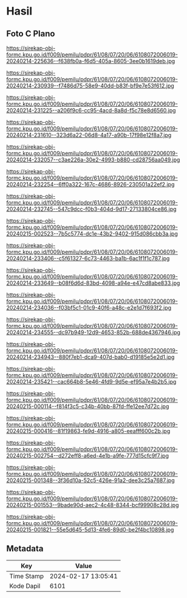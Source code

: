 # Hasil

## Foto C Plano

https://sirekap-obj-formc.kpu.go.id/f009/pemilu/pdpr/61/08/07/20/06/6108072006019-20240214-225636--f638fb0a-f6d5-405a-8605-3ee0b1619deb.jpg

https://sirekap-obj-formc.kpu.go.id/f009/pemilu/pdpr/61/08/07/20/06/6108072006019-20240214-230939--f7486d75-58e9-40dd-b83f-bf9e7e53f612.jpg

https://sirekap-obj-formc.kpu.go.id/f009/pemilu/pdpr/61/08/07/20/06/6108072006019-20240214-231225--a206f9c6-cc95-4acd-8a8d-f5c78e8d6560.jpg

https://sirekap-obj-formc.kpu.go.id/f009/pemilu/pdpr/61/08/07/20/06/6108072006019-20240214-231610--323d6a22-06d8-4a17-a90b-17f98e12f8a7.jpg

https://sirekap-obj-formc.kpu.go.id/f009/pemilu/pdpr/61/08/07/20/06/6108072006019-20240214-232057--c3ae226a-30e2-4993-b880-cd28756aa049.jpg

https://sirekap-obj-formc.kpu.go.id/f009/pemilu/pdpr/61/08/07/20/06/6108072006019-20240214-232254--6ff0a322-167c-4686-8926-230501a22ef2.jpg

https://sirekap-obj-formc.kpu.go.id/f009/pemilu/pdpr/61/08/07/20/06/6108072006019-20240214-232745--547c9dcc-f0b3-404d-9d17-27133804ce86.jpg

https://sirekap-obj-formc.kpu.go.id/f009/pemilu/pdpr/61/08/07/20/06/6108072006019-20240215-002523--7b5c5774-dc1e-43b2-9402-915d086cbb3a.jpg

https://sirekap-obj-formc.kpu.go.id/f009/pemilu/pdpr/61/08/07/20/06/6108072006019-20240214-233406--c5f61327-6c73-4463-ba1b-6ac1f1f1c787.jpg

https://sirekap-obj-formc.kpu.go.id/f009/pemilu/pdpr/61/08/07/20/06/6108072006019-20240214-233649--b08f6d6d-83bd-4098-a94e-e47cd8abe833.jpg

https://sirekap-obj-formc.kpu.go.id/f009/pemilu/pdpr/61/08/07/20/06/6108072006019-20240214-234036--f03bf5c1-01c9-40f6-a48c-e2e1d7f693f2.jpg

https://sirekap-obj-formc.kpu.go.id/f009/pemilu/pdpr/61/08/07/20/06/6108072006019-20240214-234555--dc97b949-12d9-4653-852b-688de4367946.jpg

https://sirekap-obj-formc.kpu.go.id/f009/pemilu/pdpr/61/08/07/20/06/6108072006019-20240214-234943--880f7eb1-dca9-407d-bab0-d19185e5e2d1.jpg

https://sirekap-obj-formc.kpu.go.id/f009/pemilu/pdpr/61/08/07/20/06/6108072006019-20240214-235421--cac664b8-5e46-4fd9-9d5e-ef95a7e4b2b5.jpg

https://sirekap-obj-formc.kpu.go.id/f009/pemilu/pdpr/61/08/07/20/06/6108072006019-20240215-000114--f814f3c5-c34b-40bb-87fd-ffe12ee7d72c.jpg

https://sirekap-obj-formc.kpu.go.id/f009/pemilu/pdpr/61/08/07/20/06/6108072006019-20240215-000416--81f19863-fe9d-4916-a805-eeafff600c2b.jpg

https://sirekap-obj-formc.kpu.go.id/f009/pemilu/pdpr/61/08/07/20/06/6108072006019-20240215-002754--d272eff8-a6ed-4e1b-a9fe-777d15cfc9f7.jpg

https://sirekap-obj-formc.kpu.go.id/f009/pemilu/pdpr/61/08/07/20/06/6108072006019-20240215-001348--3f36d10a-52c5-426e-91a2-dee3c25a7687.jpg

https://sirekap-obj-formc.kpu.go.id/f009/pemilu/pdpr/61/08/07/20/06/6108072006019-20240215-001553--9bade90d-aec2-4c48-8344-bcf99908c28d.jpg

https://sirekap-obj-formc.kpu.go.id/f009/pemilu/pdpr/61/08/07/20/06/6108072006019-20240215-001821--55e5d645-5d13-4fe6-89d0-be2f4bc10898.jpg


## Metadata

| Key        | Value               |
| ---------- | ------------------- |
| Time Stamp | 2024-02-17 13:05:41 |
| Kode Dapil | 6101                |




